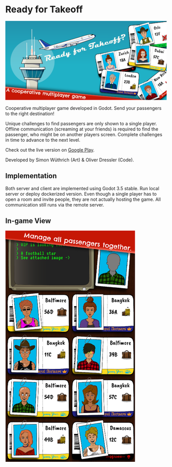 # Ready for Takeoff

![Ready for Takeoff: Banner](Publishing/banner_small.png)

Cooperative multiplayer game developed in Godot.
Send your passengers to the right destination!

Unique challenges to find passengers are only shown to a single player.
Offline communication (screaming at your friends) is required to find the passenger,
who might be on another players screen. Complete challenges in time to advance to the next level.

Check out the live version on [Google Play](https://play.google.com/store/apps/details?id=com.slingshotmedia.readyfortakeoff).

Developed by Simon Wüthrich (Art) & Oliver Dressler (Code).

## Implementation

Both server and client are implemented using Godot 3.5 stable.
Run local server or deploy dockerized version.
Even though a single player has to open a room and invite people, they are not actually hosting the game.
All communication still runs via the remote server.

## In-game View

![Ready for Takeoff: In-game](Publishing/screenshot_game_small.png)
